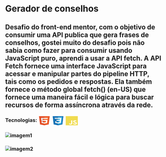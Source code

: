 # Gerador de conselhos

## Desafio do front-end mentor, com o objetivo de consumir uma API publica que gera frases de conselhos, gostei muito do desafio pois não sabia como fazer para consumir usando JavaScript puro, aprendi a usar a API fetch. A API Fetch fornece uma interface JavaScript para acessar e manipular partes do pipeline HTTP, tais como os pedidos e respostas. Ela também fornece o método global fetch() (en-US) que fornece uma maneira fácil e lógica para buscar recursos de forma assíncrona através da rede. 

### Tecnologias: <img align="center" alt="Douglas-HTML" height="30" width="40" src="https://raw.githubusercontent.com/devicons/devicon/master/icons/html5/html5-original.svg"> <img align="center" alt="Douglas-CSS" height="30" width="40" src="https://raw.githubusercontent.com/devicons/devicon/master/icons/css3/css3-original.svg"> <img align="center" alt="Douglas-Js" height="30" width="40" src="https://raw.githubusercontent.com/devicons/devicon/master/icons/javascript/javascript-plain.svg">

### ![imagem1](https://github.com/Douglaslima93/Gerador-de-conselhos/assets/121909515/246212b3-fcb7-4eb4-803f-4c86cc8bd391)
### ![imagem2](https://github.com/Douglaslima93/Gerador-de-conselhos/assets/121909515/1fd2f590-331f-4eaf-89c7-6e93c74a6a31)

